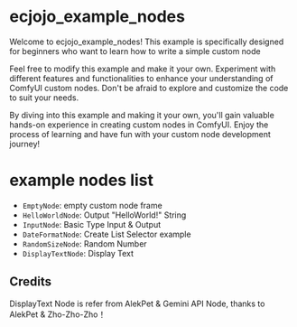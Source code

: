 # ecjojo_example_nodes

Welcome to ecjojo_example_nodes! 
This example is specifically designed for beginners who want to learn how to write a simple custom node

Feel free to modify this example and make it your own. 
Experiment with different features and functionalities to enhance your understanding of ComfyUI custom nodes.
Don't be afraid to explore and customize the code to suit your needs.

By diving into this example and making it your own, 
you'll gain valuable hands-on experience in creating custom nodes in ComfyUI. 
Enjoy the process of learning and have fun with your custom node development journey!

# example nodes list
- ```EmptyNode```: empty custom node frame
- ```HelloWorldNode```: Output "HelloWorld!" String
- ```InputNode```: Basic Type Input & Output
- ```DateFormatNode```: Create List Selector example
- ```RandomSizeNode```: Random Number
- ```DisplayTextNode```: Display Text

## Credits
DisplayText Node is refer from AlekPet & Gemini API Node, thanks to AlekPet & Zho-Zho-Zho！
